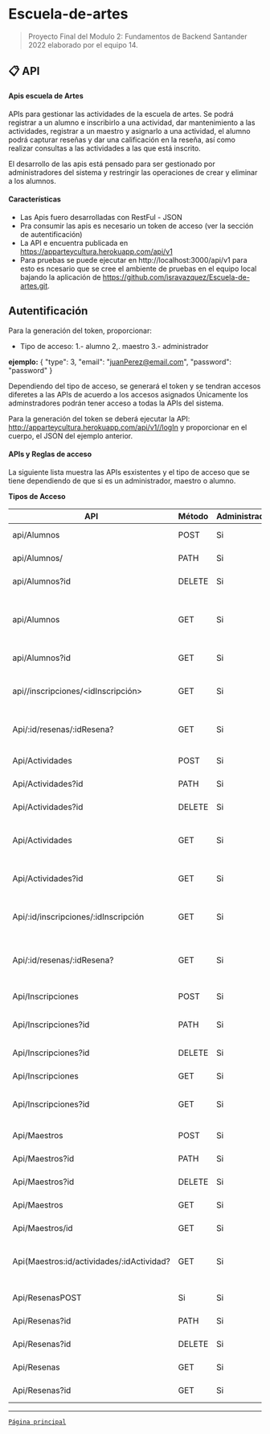 # Escuela-de-artes

>Proyecto Final del Modulo 2: Fundamentos de Backend Santander 2022 elaborado por el equipo 14.

## 📋 API

#### Apis escuela de Artes
APIs para gestionar las actividades de la escuela de artes.
Se podrá registrar a un alumno e inscribirlo a una actividad, dar mantenimiento a las actividades, registrar a un maestro y asignarlo a una actividad, el alumno podrá capturar reseñas y dar una calificación en la reseña, así como realizar consultas a las actividades a las que está inscrito.

El desarrollo de las apis está pensado para ser gestionado por administradores del sistema y restringir las operaciones de crear y eliminar a los alumnos.

#### Características
- Las Apis fuero desarrolladas con RestFul - JSON
- Pra consumir las apis es necesario un token de acceso (ver la sección de autentificación)
- La API e encuentra publicada en https://apparteycultura.herokuapp.com/api/v1
- Para pruebas se puede ejecutar en http://localhost:3000/api/v1 para esto es ncesario que se cree el ambiente de pruebas en el equipo local bajando la aplicación de https://github.com/isravazquez/Escuela-de-artes.git.

## Autentificación
Para la generación del token, proporcionar:
- Tipo de acceso:
    1.- alumno
    2,. maestro
    3.- administrador

**ejemplo:**
{
	"type": 3,
	"email": "juanPerez@email.com",
	"password": "password"
}

Dependiendo del tipo de acceso, se generará el token y se tendran accesos diferetes a las APIs de acuerdo a los accesos asignados
Únicamente los adminstradores podrán tener acceso a todas la APIs del sistema.

Para la generación del token se deberá ejecutar la API: 
http://apparteycultura.herokuapp.com/api/v1//logIn y proporcionar en el cuerpo, el JSON del ejemplo anterior.

#### APIs y Reglas de acceso
La siguiente lista muestra las APIs esxistentes y el tipo de acceso que se tiene dependiendo de que si es un administrador, maestro o alumno.


**Tipos de Acceso**

|API|Método|Administrador|Maestro|Alumno|Comentarios|
|-----|-----|-----|-----|-----|-----|
|api/Alumnos|POST|Si|No|No|Alta de Alumnos|
|api/Alumnos/<id>|PATH|Si|No|No|Modificación Alumno|
|api/Alumnos?id|DELETE|Si|No|No|Eliminación Alumno|
|api/Alumnos|GET|Si|Si|No|Consulta Alumnos / filtrado por id Alumno o idActividad|
|api/Alumnos?id|GET|Si|Si|Si|*	Consulta de un alumno|
|api/<id>/inscripciones/<idInscripción>|GET|Si|Si|Si|*	detalle de inscripciones de cada alumno|
|Api/:id/resenas/:idResena?|GET|Si|Si|Si*|detalle de reseñas de cada alumno|
| | | | | | | | | |* Solo con su id del alumno|
|Api/Actividades|POST|Si|No|No|Alta de Actividades|
|Api/Actividades?id|PATH|Si|No|No|Actualización de Actividades|
|Api/Actividades?id|DELETE|Si|No|No|Eliminación de Actividades|
|Api/Actividades|GET|Si|Si|Si|Consulta todas las actividaes / Sin autentificación|
|Api/Actividades?id|GET|Si|Si|Si|Consulta una actividad / Sin Autentificación|
|Api/:id/inscripciones/:idInscripción|GET|Si|No|No|Consulta detalle inscripciones por actividad|
|Api/:id/resenas/:idResena?|GET|Si|No|No|Consulta a detalle reseñas por actividad|
| | | | | | | |	| | |
|Api/Inscripciones|POST|Si|No|No|Alta de inscripciones|
|Api/Inscripciones?id|PATH|Si|No|No|Modificación de inscripciones|
|Api/Inscripciones?id|DELETE|Si|No|No|Eliminación de inscripciones|
|Api/Inscripciones|GET|Si|No|No|Consulta de Inscripciones|
|Api/Inscripciones?id|GET|Si|No|No|Consulta de una inscripción|
| | | | | | | |	| | |		
|Api/Maestros|POST|Si|No|No|Alta de Maestros|
|Api/Maestros?id|PATH|Si|No|No|Modificación de Maestros|
|Api/Maestros?id|DELETE|Si|No|No|Eliminación de Maestros|
|Api/Maestros|GET|Si|No|No|Consulta de Maestros|
|Api/Maestros/id|GET|Si|Si **|No|Consulta de un Maestro|
|Api(Maestros:id/actividades/:idActividad?|GET|Si|Si **|No|Consulta a detalle de maestros por actividad|
| | | | | | | |	| | |** Solo e id del maestrro autentificado|
|Api/ResenasPOST|Si|Si|Alta de reseñas|
|Api/Resenas?id|PATH|Si|Si|Modificación de reseñas|
|Api/Resenas?id|DELETE|Si|Si|Eliminación de reseñas|
|Api/Resenas|GET|Si|Si|Si|Consulta de reseñas|
|Api/Resenas?id|GET|Si|Si|Si|Consulta de una reseña|


-------
[`Página principal`](../README.md)
